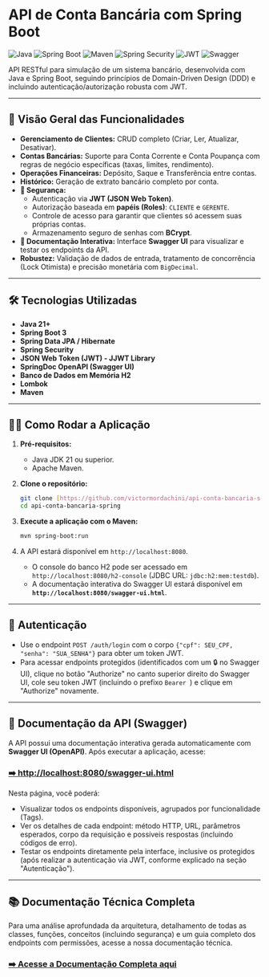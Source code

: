 # API de Conta Bancária com Spring Boot

![Java](https://img.shields.io/badge/Java-21+-orange.svg) ![Spring Boot](https://img.shields.io/badge/Spring_Boot-3.x-green.svg) ![Maven](https://img.shields.io/badge/Maven-blue.svg) ![Spring Security](https://img.shields.io/badge/Spring_Security-6DB33F?style=flat&logo=springsecurity) ![JWT](https://img.shields.io/badge/JWT-black?style=flat&logo=jsonwebtokens) ![Swagger](https://img.shields.io/badge/Swagger-85EA2D?style=flat&logo=swagger)

API RESTful para simulação de um sistema bancário, desenvolvida com Java e Spring Boot, seguindo princípios de Domain-Driven Design (DDD) e incluindo autenticação/autorização robusta com JWT.

---

## 🚀 Visão Geral das Funcionalidades

* **Gerenciamento de Clientes:** CRUD completo (Criar, Ler, Atualizar, Desativar).
* **Contas Bancárias:** Suporte para Conta Corrente e Conta Poupança com regras de negócio específicas (taxas, limites, rendimento).
* **Operações Financeiras:** Depósito, Saque e Transferência entre contas.
* **Histórico:** Geração de extrato bancário completo por conta.
* **🔐 Segurança:**
    * Autenticação via **JWT (JSON Web Token)**.
    * Autorização baseada em **papéis (Roles)**: `CLIENTE` e `GERENTE`.
    * Controle de acesso para garantir que clientes só acessem suas próprias contas.
    * Armazenamento seguro de senhas com **BCrypt**.
* **📄 Documentação Interativa:** Interface **Swagger UI** para visualizar e testar os endpoints da API.
* **Robustez:** Validação de dados de entrada, tratamento de concorrência (Lock Otimista) e precisão monetária com `BigDecimal`.

---

## 🛠️ Tecnologias Utilizadas

* **Java 21+**
* **Spring Boot 3**
* **Spring Data JPA / Hibernate**
* **Spring Security**
* **JSON Web Token (JWT) - JJWT Library**
* **SpringDoc OpenAPI (Swagger UI)**
* **Banco de Dados em Memória H2**
* **Lombok**
* **Maven**

---

## 🏃‍♀️ Como Rodar a Aplicação

1.  **Pré-requisitos:**
    * Java JDK 21 ou superior.
    * Apache Maven.

2.  **Clone o repositório:**
    ```bash
    git clone [https://github.com/victormordachini/api-conta-bancaria-spring.git](https://github.com/victormordachini/api-conta-bancaria-spring.git)
    cd api-conta-bancaria-spring
    ```

3.  **Execute a aplicação com o Maven:**
    ```bash
    mvn spring-boot:run
    ```

4.  A API estará disponível em `http://localhost:8080`.
    * O console do banco H2 pode ser acessado em `http://localhost:8080/h2-console` (JDBC URL: `jdbc:h2:mem:testdb`).
    * A documentação interativa do Swagger UI estará disponível em **`http://localhost:8080/swagger-ui.html`**.

---

## 🔑 Autenticação

* Use o endpoint `POST /auth/login` com o corpo `{"cpf": SEU_CPF, "senha": "SUA_SENHA"}` para obter um token JWT.
* Para acessar endpoints protegidos (identificados com um 🔒 no Swagger UI), clique no botão "Authorize" no canto superior direito do Swagger UI, cole seu token JWT (incluindo o prefixo `Bearer `) e clique em "Authorize" novamente.

---

## 📖 Documentação da API (Swagger)

A API possui uma documentação interativa gerada automaticamente com **Swagger UI (OpenAPI)**. Após executar a aplicação, acesse:

### **[➡️ http://localhost:8080/swagger-ui.html](http://localhost:8080/swagger-ui.html)**

Nesta página, você poderá:
* Visualizar todos os endpoints disponíveis, agrupados por funcionalidade (Tags).
* Ver os detalhes de cada endpoint: método HTTP, URL, parâmetros esperados, corpo da requisição e possíveis respostas (incluindo códigos de erro).
* Testar os endpoints diretamente pela interface, inclusive os protegidos (após realizar a autenticação via JWT, conforme explicado na seção "Autenticação").

---

## 📚 Documentação Técnica Completa

Para uma análise aprofundada da arquitetura, detalhamento de todas as classes, funções, conceitos (incluindo segurança) e um guia completo dos endpoints com permissões, acesse a nossa documentação técnica.

### **[➡️ Acesse a Documentação Completa aqui](./docs/DOCUMENTACAO_TECNICA.md)**
